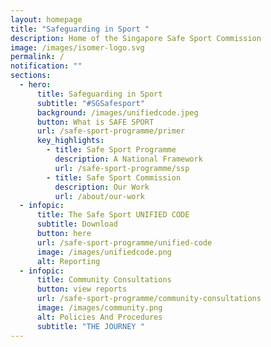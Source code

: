```yaml
---
layout: homepage
title: "Safeguarding in Sport "
description: Home of the Singapore Safe Sport Commission
image: /images/isomer-logo.svg
permalink: /
notification: ""
sections:
  - hero:
      title: Safeguarding in Sport
      subtitle: "#SGSafesport"
      background: /images/unifiedcode.jpeg
      button: What is SAFE SPORT
      url: /safe-sport-programme/primer
      key_highlights:
        - title: Safe Sport Programme
          description: A National Framework
          url: /safe-sport-programme/ssp
        - title: Safe Sport Commission
          description: Our Work
          url: /about/our-work
  - infopic:
      title: The Safe Sport UNIFIED CODE
      subtitle: Download
      button: here
      url: /safe-sport-programme/unified-code
      image: /images/unifiedcode.png
      alt: Reporting
  - infopic:
      title: Community Consultations
      button: view reports
      url: /safe-sport-programme/community-consultations
      image: /images/community.png
      alt: Policies And Procedures
      subtitle: "THE JOURNEY "
---
```

